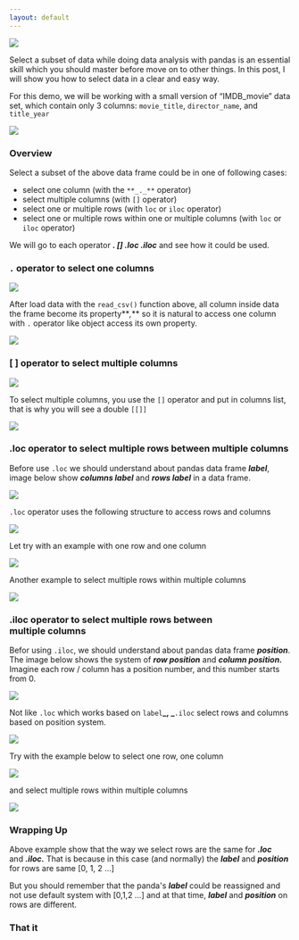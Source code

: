 ```yaml
---
layout: default
---
```



![](https://cdn-images-1.medium.com/max/800/1*mcUE5DxuN2FngrJlXK6CHA.jpeg)

Select a subset of data while doing data analysis with pandas is an essential skill which you should master before move on to other things. In this post, I will show you how to select data in a clear and easy way.

For this demo, we will be working with a small version of “IMDB\_movie” data set, which contain only 3 columns: `movie_title`, `director_name`, and `title_year`

![](https://cdn-images-1.medium.com/max/800/1*Y4pdLS2UsoStRHIRJ5fYSA.jpeg)

### Overview

Select a subset of the above data frame could be in one of following cases:

*   select one column (with the `**_._**` operator)
*   select multiple columns (with `[]` operator)
*   select one or multiple rows (with `loc` or `iloc` operator)
*   select one or multiple rows within one or multiple columns (with `loc`  or `iloc`  operator)

We will go to each operator **_. \[\] .loc .iloc_** and see how it could be used.

### `.` operator to select one columns

![](https://cdn-images-1.medium.com/max/800/1*n-n1e2juuEoPlbKF_IWbAg.jpeg)

After load data with the `read_csv()`  function above, all column inside data the frame become its property**_,_** so it is natural to access one column with `.` operator like object access its own property.

![](https://cdn-images-1.medium.com/max/800/1*qVdj2KcDSpqYc6p4OsEcMA.jpeg)

### \[ \] operator to select multiple columns

![](https://cdn-images-1.medium.com/max/800/1*gKym4c2k7MpPPnYleHPbQw.jpeg)

To select multiple columns, you use the `[]` operator and put in columns list, that is why you will see a double `[[]]`

![](https://cdn-images-1.medium.com/max/800/1*Nm_0eGVO-1qkPZqpo2wYGQ.jpeg)

### .loc operator to select multiple rows between multiple columns

Before use `.loc`  we should understand about pandas data frame **_label_**, image below show **_columns label_** and **_rows label_** in a data frame.

![](https://cdn-images-1.medium.com/max/800/1*7gPxoriIkZM4IrEJwsmHew.jpeg)

`.loc` operator uses the following structure to access rows and columns

![](https://cdn-images-1.medium.com/max/800/1*-n5_QSgHncT1UBQNAWRngQ.jpeg)

Let try with an example with one row and one column

![](https://cdn-images-1.medium.com/max/800/1*vZhd9DcbZ62xkusiG3jdgg.jpeg)

Another example to select multiple rows within multiple columns

![](https://cdn-images-1.medium.com/max/800/1*uUiOOW-g1NWuBwYYJ0sfxQ.png)

### .iloc operator to select multiple rows between multiple columns

Befor using `.iloc`,  we should understand about pandas data frame **_position_**.  The image below shows the system of **_row position_** and **_column position._** Imagine each row / column has a position number, and this number starts from 0.

![](https://cdn-images-1.medium.com/max/800/1*0O1iQSLS70XEOU1Z-o_wMw.jpeg)

Not like `.loc`  which works based on `label`**_, _**`.iloc`  select rows and columns based on position system.

![](https://cdn-images-1.medium.com/max/800/1*8ehfA7b09buBZEaR8-50kw.jpeg)

Try with the example below to select one row, one column

![](https://cdn-images-1.medium.com/max/800/1*YjCUtfRP9H3aA5CXm6MK4g.png)

and select multiple rows within multiple columns

![](https://cdn-images-1.medium.com/max/800/1*rzMvelkkmcPMKpLBAvaBDg.png)

### Wrapping Up

Above example show that the way we select rows are the same for **_.loc_** and **_.iloc._** That is because in this case (and normally) the **_label_** and **_position_** for rows are same \[0, 1, 2 …\]

But you should remember that the panda's **_label_** could be reassigned and not use default system with \[0,1,2 …\] and at that time, **_label_** and **_position_** on rows are different.

### That it